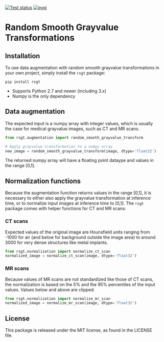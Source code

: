 [![Test status](https://github.com/nlessmann/rsgt/workflows/Tests/badge.svg)](https://github.com/nlessmann/rsgt/actions)
[![pypi](https://img.shields.io/pypi/v/rsgt)](https://pypi.org/project/rsgt/)

# Random Smooth Grayvalue Transformations

## Installation

To use data augmentation with random smooth grayvalue transformations in your own project, simply install the `rsgt` package:

```
pip install rsgt
```

* Supports Python 2.7 and newer (including 3.x)
* Numpy is the only dependency

## Data augmentation

The expected input is a numpy array with integer values, which is usually the case for medical grayvalue images, such as CT and MR scans.

```python
from rsgt.augmentation import random_smooth_grayvalue_transform

# Apply grayvalue transformation to a numpy array
new_image = random_smooth_grayvalue_transform(image, dtype='float32')
```

The returned numpy array will have a floating point dataype and values in the range [0,1].

## Normalization functions

Because the augmentation function returns values in the range [0,1], it is necessary to either also apply the grayvalue transformation at inference time, or to
normalize input images at inference time to [0,1]. The `rsgt` package comes with helper functions for CT and MR scans:

### CT scans

Expected values of the original image are Hounsfield units ranging from -1000 for air (and below for background outside the image area) to around 3000 for very
dense structures like metal implants.

```python
from rsgt.normalization import normalize_ct_scan
normalized_image = normalize_ct_scan(image, dtype='float32')
```

### MR scans

Because values of MR scans are not standardized like those of CT scans, the normalization is based on the 5% and the 95% percentiles of the input values. Values
below and above are clipped.

```python
from rsgt.normalization import normalize_mr_scan
normalized_image = normalize_mr_scan(image, dtype='float32')
```

## License

This package is released under the MIT license, as found in the LICENSE file.
